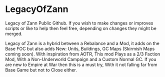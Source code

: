 # LegacyOfZann
Legacy of Zann Public Github. If you wish to make changes or improves scripts or like to help then feel free, depending on changes they might be merged.

Legacy of Zann is a hybrid between a Rebalance and a Mod, it adds on the Base FOC but also adds New: Units, Buildings, GC Maps (Skirmish Maps coming soon). 
With inspiration from AOTR, This mod Plays as a 2/3 Faction Mod, With a Non-Underworld Campaign and a Custom Normal GC. 
If you are new to Empire at War then this is a must try, With it not falling far from Base Game but not to Close either.
